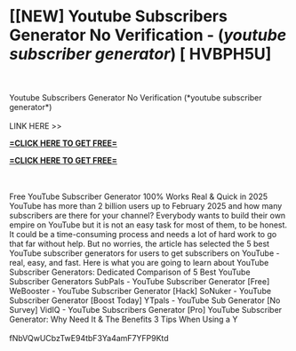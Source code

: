 # [[NEW] Youtube Subscribers Generator No Verification - (*youtube subscriber generator*) [ HVBPH5U]
<br>
<br>Youtube Subscribers Generator No Verification (*youtube subscriber generator*)
<br>
<br>LINK HERE >> 

**[=CLICK HERE TO GET FREE=](https://www.google.com/url?q=https%3A%2F%2Fappbitly.com%2FqzABk)**


**[=CLICK HERE TO GET FREE=](https://www.google.com/url?q=https%3A%2F%2Fappbitly.com%2FqzABk)**


<br>
<br>Free YouTube Subscriber Generator 100% Works  Real & Quick in 2025 YouTube has more than 2 billion users up to February 2025 and how many subscribers are there for your channel? Everybody wants to build their own empire on YouTube but it is not an easy task for most of them, to be honest.  It could be a time-consuming process and needs a lot of hard work to go that far without help.  But no worries, the article has selected the 5 best YouTube subscriber generators for users to get subscribers on YouTube - real, easy, and fast.  Here is what you are going to learn about YouTube Subscriber Generators:  Dedicated Comparison of 5 Best YouTube Subscriber Generators  SubPals - YouTube Subscriber Generator [Free]  WeBooster - YouTube Subscriber Generator [Hack]  SoNuker - YouTube Subscriber Generator [Boost Today]  YTpals - YouTube Sub Generator [No Survey]  VidIQ - YouTube Subscribers Generator [Pro]  YouTube Subscriber Generator: Why Need It & The Benefits  3 Tips When Using a Y
<br>
<br>fNbVQwUCbzTwE94tbF3Ya4amF7YFP9Ktd
<br>
